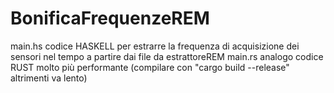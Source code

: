 # BonificaFrequenzeREM

main.hs codice HASKELL per estrarre la frequenza di acquisizione dei sensori nel tempo a partire dai file da estrattoreREM
main.rs analogo codice RUST molto più performante (compilare con "cargo build --release" altrimenti va lento)
